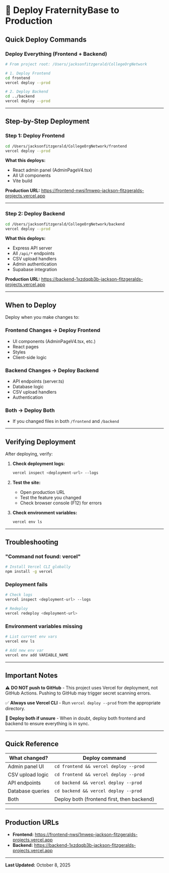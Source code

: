 # 🚀 Deploy FraternityBase to Production

## Quick Deploy Commands

### Deploy Everything (Frontend + Backend)
```bash
# From project root: /Users/jacksonfitzgerald/CollegeOrgNetwork

# 1. Deploy Frontend
cd frontend
vercel deploy --prod

# 2. Deploy Backend
cd ../backend
vercel deploy --prod
```

---

## Step-by-Step Deployment

### Step 1: Deploy Frontend
```bash
cd /Users/jacksonfitzgerald/CollegeOrgNetwork/frontend
vercel deploy --prod
```

**What this deploys:**
- React admin panel (AdminPageV4.tsx)
- All UI components
- Vite build

**Production URL:** https://frontend-nwsi1mwep-jackson-fitzgeralds-projects.vercel.app

---

### Step 2: Deploy Backend
```bash
cd /Users/jacksonfitzgerald/CollegeOrgNetwork/backend
vercel deploy --prod
```

**What this deploys:**
- Express API server
- All `/api/*` endpoints
- CSV upload handlers
- Admin authentication
- Supabase integration

**Production URL:** https://backend-1xzdqqb3b-jackson-fitzgeralds-projects.vercel.app

---

## When to Deploy

Deploy when you make changes to:

### Frontend Changes → Deploy Frontend
- UI components (AdminPageV4.tsx, etc.)
- React pages
- Styles
- Client-side logic

### Backend Changes → Deploy Backend
- API endpoints (server.ts)
- Database logic
- CSV upload handlers
- Authentication

### Both → Deploy Both
- If you changed files in both `/frontend` and `/backend`

---

## Verifying Deployment

After deploying, verify:

1. **Check deployment logs:**
   ```bash
   vercel inspect <deployment-url> --logs
   ```

2. **Test the site:**
   - Open production URL
   - Test the feature you changed
   - Check browser console (F12) for errors

3. **Check environment variables:**
   ```bash
   vercel env ls
   ```

---

## Troubleshooting

### "Command not found: vercel"
```bash
# Install Vercel CLI globally
npm install -g vercel
```

### Deployment fails
```bash
# Check logs
vercel inspect <deployment-url> --logs

# Redeploy
vercel redeploy <deployment-url>
```

### Environment variables missing
```bash
# List current env vars
vercel env ls

# Add new env var
vercel env add VARIABLE_NAME
```

---

## Important Notes

⚠️ **DO NOT push to GitHub** - This project uses Vercel for deployment, not GitHub Actions. Pushing to GitHub may trigger secret scanning errors.

✅ **Always use Vercel CLI** - Run `vercel deploy --prod` from the appropriate directory.

🔄 **Deploy both if unsure** - When in doubt, deploy both frontend and backend to ensure everything is in sync.

---

## Quick Reference

| What changed? | Deploy command |
|---------------|----------------|
| Admin panel UI | `cd frontend && vercel deploy --prod` |
| CSV upload logic | `cd frontend && vercel deploy --prod` |
| API endpoints | `cd backend && vercel deploy --prod` |
| Database queries | `cd backend && vercel deploy --prod` |
| Both | Deploy both (frontend first, then backend) |

---

## Production URLs

- **Frontend:** https://frontend-nwsi1mwep-jackson-fitzgeralds-projects.vercel.app
- **Backend:** https://backend-1xzdqqb3b-jackson-fitzgeralds-projects.vercel.app

---

**Last Updated:** October 8, 2025
